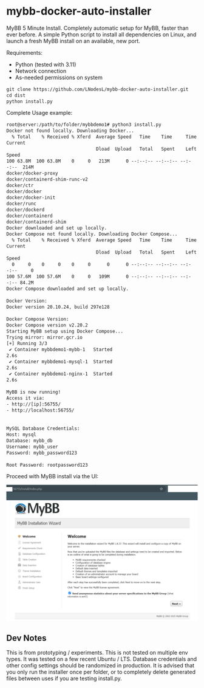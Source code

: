 # mybb-docker-auto-installer
MyBB 5 Minute Install. Completely automatic setup for MyBB, faster than ever before. A simple Python script to install all dependencies on Linux, and launch a fresh MyBB install on an available, new port.

Requirements:
- Python (tested with 3.11)
- Network connection
- As-needed permissions on system

```
git clone https://github.com/LNodesL/mybb-docker-auto-installer.git
cd dist
python install.py
```


Complete Usage example:
```
root@server:/path/to/folder/mybbdemo1# python3 install.py
Docker not found locally. Downloading Docker...
  % Total    % Received % Xferd  Average Speed   Time    Time     Time  Current
                                 Dload  Upload   Total   Spent    Left  Speed
100 63.8M  100 63.8M    0     0   213M      0 --:--:-- --:--:-- --:--:--  214M
docker/docker-proxy
docker/containerd-shim-runc-v2
docker/ctr
docker/docker
docker/docker-init
docker/runc
docker/dockerd
docker/containerd
docker/containerd-shim
Docker downloaded and set up locally.
Docker Compose not found locally. Downloading Docker Compose...
  % Total    % Received % Xferd  Average Speed   Time    Time     Time  Current
                                 Dload  Upload   Total   Spent    Left  Speed
  0     0    0     0    0     0      0      0 --:--:-- --:--:-- --:--:--     0
100 57.6M  100 57.6M    0     0   109M      0 --:--:-- --:--:-- --:--:-- 84.2M
Docker Compose downloaded and set up locally.

Docker Version:
Docker version 20.10.24, build 297e128

Docker Compose Version:
Docker Compose version v2.20.2
Starting MyBB setup using Docker Compose...
Trying mirror: mirror.gcr.io
[+] Running 3/3
 ✔ Container mybbdemo1-mybb-1   Started                                                                                                                                                                                                                                                                                                                                                               2.6s 
 ✔ Container mybbdemo1-mysql-1  Started                                                                                                                                                                                                                                                                                                                                                               2.6s 
 ✔ Container mybbdemo1-nginx-1  Started                                                                                                                                                                                                                                                                                                                                                               2.6s 

MyBB is now running!
Access it via:
- http://[ip]:56755/
- http://localhost:56755/


MySQL Database Credentials:
Host: mysql
Database: mybb_db
Username: mybb_user
Password: mybb_password123

Root Password: rootpassword123
```

Proceed with MyBB install via the UI:

![Proceed with MyBB install via the UI](mybb-install-5-minutes-or-less.png)


## Dev Notes

This is from prototyping / experiments. This is not tested on multiple env types. It was tested on a few recent Ubuntu / LTS. Database credentials and other config settings should be randomized in production. It is advised that you only run the installer once per folder, or to completely delete generated files between uses if you are testing install.py.
